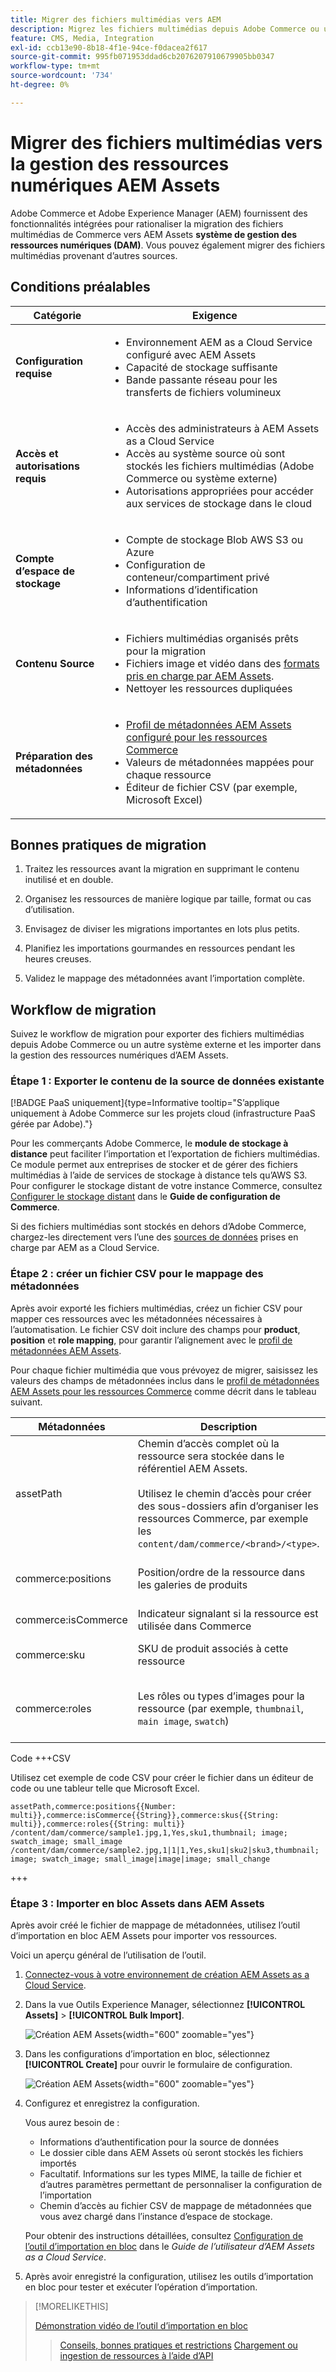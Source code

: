 ```yaml
---
title: Migrer des fichiers multimédias vers AEM
description: Migrez les fichiers multimédias depuis Adobe Commerce ou une source externe dans la gestion des ressources numériques AEM Assets.
feature: CMS, Media, Integration
exl-id: ccb13e90-8b18-4f1e-94ce-f0dacea2f617
source-git-commit: 995fb071953ddad6cb2076207910679905bb0347
workflow-type: tm+mt
source-wordcount: '734'
ht-degree: 0%

---
```


# Migrer des fichiers multimédias vers la gestion des ressources numériques AEM Assets

Adobe Commerce et Adobe Experience Manager (AEM) fournissent des fonctionnalités intégrées pour rationaliser la migration des fichiers multimédias de Commerce vers AEM Assets **système de gestion des ressources numériques (DAM)**. Vous pouvez également migrer des fichiers multimédias provenant d’autres sources.

## Conditions préalables

| Catégorie | Exigence |
|----------|-------------|
| **Configuration requise** | <ul><li>Environnement AEM as a Cloud Service configuré avec AEM Assets</li><li>Capacité de stockage suffisante</li><li>Bande passante réseau pour les transferts de fichiers volumineux</li></ul> |
| **Accès et autorisations requis** | <ul><li>Accès des administrateurs à AEM Assets as a Cloud Service</li><li>Accès au système source où sont stockés les fichiers multimédias (Adobe Commerce ou système externe)</li><li>Autorisations appropriées pour accéder aux services de stockage dans le cloud</li></ul> |
| **Compte d’espace de stockage** | <ul><li>Compte de stockage Blob AWS S3 ou Azure</li><li>Configuration de conteneur/compartiment privé</li><li>Informations d’identification d’authentification</li></ul> |
| **Contenu Source** | <ul><li>Fichiers multimédias organisés prêts pour la migration</li><li>Fichiers image et vidéo dans des <a href="https://experienceleague.adobe.com/en/docs/experience-manager-cloud-service/content/assets/file-format-support#image-formats">formats pris en charge par AEM Assets</a>.</li><li>Nettoyer les ressources dupliquées</li></li> |
| **Préparation des métadonnées** | <ul><li><a href="https://experienceleague.adobe.com/en/docs/commerce-admin/content-design/aem-asset-management/getting-started/aem-assets-configure-aem">Profil de métadonnées AEM Assets configuré pour les ressources Commerce</a></li><li>Valeurs de métadonnées mappées pour chaque ressource</li><li>Éditeur de fichier CSV (par exemple, Microsoft Excel)</li></ul> |

## Bonnes pratiques de migration

1. Traitez les ressources avant la migration en supprimant le contenu inutilisé et en double.

1. Organisez les ressources de manière logique par taille, format ou cas d’utilisation.

1. Envisagez de diviser les migrations importantes en lots plus petits.

1. Planifiez les importations gourmandes en ressources pendant les heures creuses.

1. Validez le mappage des métadonnées avant l’importation complète.

## Workflow de migration

Suivez le workflow de migration pour exporter des fichiers multimédias depuis Adobe Commerce ou un autre système externe et les importer dans la gestion des ressources numériques d’AEM Assets.

### Étape 1 : Exporter le contenu de la source de données existante

[!BADGE PaaS uniquement]{type=Informative tooltip="S’applique uniquement à Adobe Commerce sur les projets cloud (infrastructure PaaS gérée par Adobe)."}

Pour les commerçants Adobe Commerce, le **module de stockage à distance** peut faciliter l’importation et l’exportation de fichiers multimédias. Ce module permet aux entreprises de stocker et de gérer des fichiers multimédias à l’aide de services de stockage à distance tels qu’AWS S3. Pour configurer le stockage distant de votre instance Commerce, consultez [Configurer le stockage distant](https://experienceleague.adobe.com/en/docs/commerce-operations/configuration-guide/storage/remote-storage/remote-storage-aws-s3) dans le **Guide de configuration de Commerce**.

Si des fichiers multimédias sont stockés en dehors d’Adobe Commerce, chargez-les directement vers l’une des [sources de données](https://experienceleague.adobe.com/en/docs/experience-manager-cloud-service/content/assets/assets-view/bulk-import-assets-view#prerequisites) prises en charge par AEM as a Cloud Service.

### Étape 2 : créer un fichier CSV pour le mappage des métadonnées

Après avoir exporté les fichiers multimédias, créez un fichier CSV pour mapper ces ressources avec les métadonnées nécessaires à l’automatisation. Le fichier CSV doit inclure des champs pour **product**, **position** et **role mapping**, pour garantir l’alignement avec le [profil de métadonnées AEM Assets](configure-aem.md#configure-a-metadata-profile).

Pour chaque fichier multimédia que vous prévoyez de migrer, saisissez les valeurs des champs de métadonnées inclus dans le [profil de métadonnées AEM Assets pour les ressources Commerce](configure-aem.md) comme décrit dans le tableau suivant.

| Métadonnées | Description | Valeur |
|-------|-------------|--------|
| assetPath | Chemin d’accès complet où la ressource sera stockée dans le référentiel AEM Assets.<br><br>Utilisez le chemin d’accès pour créer des sous-dossiers afin d’organiser les ressources Commerce, par exemple les `content/dam/commerce/<brand>/<type>`. | `/content/dam/commerce/<sub-folder>/..<filename>` |
| commerce:positions | Position/ordre de la ressource dans les galeries de produits | Plusieurs valeurs numériques séparées par des barres verticales (voir le fichier csv) |
| commerce:isCommerce | Indicateur signalant si la ressource est utilisée dans Commerce | `Yes` |
| commerce:sku | SKU de produit associés à cette ressource | Plusieurs valeurs de chaîne séparées par une barre verticale (voir le fichier csv) |
| commerce:roles | Les rôles ou types d’images pour la ressource (par exemple, `thumbnail`, `main image`, `swatch`) | Plusieurs valeurs séparées par des points-virgules (par exemple, « miniature ; image ; image_échantillon ; image_petite ») |

Code +++CSV

Utilisez cet exemple de code CSV pour créer le fichier dans un éditeur de code ou une tableur telle que Microsoft Excel.

```csv
assetPath,commerce:positions{{Number: multi}},commerce:isCommerce{{String}},commerce:skus{{String: multi}},commerce:roles{{String: multi}}
/content/dam/commerce/sample1.jpg,1,Yes,sku1,thumbnail; image; swatch_image; small_image
/content/dam/commerce/sample2.jpg,1|1|1,Yes,sku1|sku2|sku3,thumbnail; image; swatch_image; small_image|image|image; small_change
```

+++

### Étape 3 : Importer en bloc Assets dans AEM Assets

Après avoir créé le fichier de mappage de métadonnées, utilisez l’outil d’importation en bloc AEM Assets pour importer vos ressources.

Voici un aperçu général de l’utilisation de l’outil.

1. [Connectez-vous à votre environnement de création AEM Assets as a Cloud Service](https://experienceleague.adobe.com/en/docs/experience-manager-cloud-service/content/onboarding/journey/aem-users#login-aem).

1. Dans la vue Outils Experience Manager, sélectionnez **[!UICONTROL Assets]** > **[!UICONTROL Bulk Import]**.

   ![Création AEM Assets](../assets/aem-assets-bulk-import-selection.png){width="600" zoomable="yes"}

1. Dans les configurations d’importation en bloc, sélectionnez **[!UICONTROL Create]** pour ouvrir le formulaire de configuration.

   ![Création AEM Assets](../assets/aem-assets-bulk-import-configuration.png){width="600" zoomable="yes"}

1. Configurez et enregistrez la configuration.

   Vous aurez besoin de :

   * Informations d’authentification pour la source de données
   * Le dossier cible dans AEM Assets où seront stockés les fichiers importés
   * Facultatif. Informations sur les types MIME, la taille de fichier et d’autres paramètres permettant de personnaliser la configuration de l’importation
   * Chemin d’accès au fichier CSV de mappage de métadonnées que vous avez chargé dans l’instance d’espace de stockage.

   Pour obtenir des instructions détaillées, consultez [Configuration de l’outil d’importation en bloc](https://experienceleague.adobe.com/en/docs/experience-manager-cloud-service/content/assets/manage/add-assets#configure-bulk-ingestor-tool) dans le *Guide de l’utilisateur d’AEM Assets as a Cloud Service*.

1. Après avoir enregistré la configuration, utilisez les outils d’importation en bloc pour tester et exécuter l’opération d’importation.

>[!MORELIKETHIS]
>
> [ Démonstration vidéo de l’outil d’importation en bloc ](https://experienceleague.adobe.com/en/docs/experience-manager-cloud-service/content/assets/manage/add-assets#asset-bulk-ingestor)
> > [Conseils, bonnes pratiques et restrictions](https://experienceleague.adobe.com/en/docs/experience-manager-cloud-service/content/assets/manage/add-assets#tips-limitations)
> > [Chargement ou ingestion de ressources à l’aide d’API](https://experienceleague.adobe.com/en/docs/experience-manager-cloud-service/content/assets/admin/developer-reference-material-apis#asset-upload)
